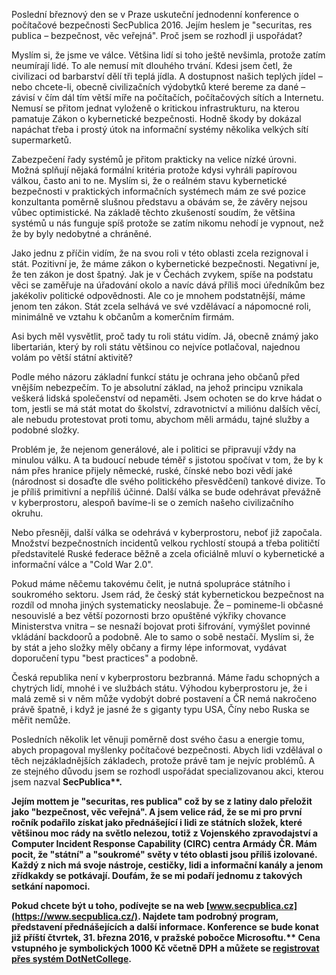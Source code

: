 <!-- dcterms:identifier = aspnetcz#5444 -->
<!-- dcterms:title = Bezpečnost – věc veřejná -->
<!-- dcterms:abstract = Poslední březnový den se v Praze uskuteční jednodenní konference o počítačové bezpečnosti SecPublica 2016. Jejím heslem je "securitas, res publica – bezpečnost, věc veřejná". Proč jsem se rozhodl ji uspořádat? -->
<!-- np9:categoryId = 2 -->
<!-- x4w:category = Bezpečnost -->
<!-- np9:authorId = 1 -->
<!-- np9:authorEmail = michal.valasek@altairis.cz -->
<!-- dcterms:creator = Michal Altair Valášek -->
<!-- dcterms:created = 2016-03-27T03:11:40.837+02:00 -->
<!-- dcterms:dateAccepted = 2016-03-27T00:00:00+01:00 -->
<!-- x4w:pictureWidth = 150 -->
<!-- x4w:pictureHeight = 150 -->
<!-- x4w:pictureUrl = /perex-pictures/20160327-bezpecnost-vec-verejna.png -->

Poslední březnový den se v Praze uskuteční jednodenní konference o počítačové bezpečnosti SecPublica 2016. Jejím heslem je "securitas, res publica – bezpečnost, věc veřejná". Proč jsem se rozhodl ji uspořádat? 

Myslím si, že jsme ve válce. Většina lidí si toho ještě nevšimla, protože zatím neumírají lidé. To ale nemusí mít dlouhého trvání. Kdesi jsem četl, že civilizaci od barbarství dělí tři teplá jídla. A dostupnost našich teplých jídel – nebo chcete-li, obecně civilizačních výdobytků které bereme za dané – závisí v čím dál tím větší míře na počítačích, počítačových sítích a Internetu. Nemusí se přitom jednat vyloženě o kritickou infrastrukturu, na kterou pamatuje Zákon o kybernetické bezpečnosti. Hodně škody by dokázal napáchat třeba i prostý útok na informační systémy několika velkých sítí supermarketů.

Zabezpečení řady systémů je přitom prakticky na velice nízké úrovni. Možná splňují nějaká formální kritéria protože kdysi vyhráli papírovou válkou, často ani to ne. Myslím si, že o reálném stavu kybernetické bezpečnosti v praktických informačních systémech mám ze své pozice konzultanta poměrně slušnou představu a obávám se, že závěry nejsou vůbec optimistické. Na základě těchto zkušeností soudím, že většina systémů u nás funguje spíš protože se zatím nikomu nehodí je vypnout, než že by byly nedobytné a chráněné.

Jako jednu z příčin vidím, že na svou roli v této oblasti zcela rezignoval i stát. Pozitivní je, že máme zákon o kybernetické bezpečnosti. Negativní je, že ten zákon je dost špatný. Jak je v Čechách zvykem, spíše na podstatu věci se zaměřuje na úřadování okolo a navíc dává příliš moci úředníkům bez jakékoliv politické odpovědnosti. Ale co je mnohem podstatnější, máme jenom ten zákon. Stát zcela selhává ve své vzdělávací a nápomocné roli, minimálně ve vztahu k občanům a komerčním firmám.

Asi bych měl vysvětlit, proč tady tu roli státu vidím. Já, obecně známý jako libertarián, který by roli státu většinou co nejvíce potlačoval, najednou volám po větší státní aktivitě?

Podle mého názoru základní funkcí státu je ochrana jeho občanů před vnějším nebezpečím. To je absolutní základ, na jehož principu vznikala veškerá lidská společenství od nepaměti. Jsem ochoten se do krve hádat o tom, jestli se má stát motat do školství, zdravotnictví a miliónu dalších věcí, ale nebudu protestovat proti tomu, abychom měli armádu, tajné služby a podobné složky.

Problém je, že nejenom generálové, ale i politici se připravují vždy na minulou válku. A ta budoucí nebude téměř s jistotou spočívat v tom, že by k nám přes hranice přijely německé, ruské, čínské nebo bozi vědí jaké (národnost si dosaďte dle svého politického přesvědčení) tankové divize. To je příliš primitivní a nepříliš účinné. Další válka se bude odehrávat převážně v kyberprostoru, alespoň bavíme-li se o zemích našeho civilizačního okruhu.

Nebo přesněji, další válka se odehrává v kyberprostoru, neboť již započala. Množství bezpečnostních incidentů velkou rychlostí stoupá a třeba političtí představitelé Ruské federace běžně a zcela oficiálně mluví o kybernetické a informační válce a "Cold War 2.0".

Pokud máme něčemu takovému čelit, je nutná spolupráce státního i soukromého sektoru. Jsem rád, že český stát kybernetickou bezpečnost na rozdíl od mnoha jiných systematicky neoslabuje. Že – pomineme-li občasné nesouvislé a bez větší pozornosti brzo opuštěné výkřiky chovance Ministerstva vnitra – se nesnaží bojovat proti šifrování, vymýšlet povinné vkládání backdoorů a podobně. Ale to samo o sobě nestačí. Myslím si, že by stát a jeho složky měly občany a firmy lépe informovat, vydávat doporučení typu "best practices" a podobně.

Česká republika není v kyberprostoru bezbranná. Máme řadu schopných a chytrých lidí, mnohé i ve službách státu. Výhodou kyberprostoru je, že i malá země si v něm může vydobýt dobré postavení a ČR nemá nakročeno právě špatně, i když je jasné že s giganty typu USA, Číny nebo Ruska se měřit nemůže.

Posledních několik let věnuji poměrně dost svého času a energie tomu, abych propagoval myšlenky počítačové bezpečnosti. Abych lidi vzdělával o těch nejzákladnějších základech, protože právě tam je nejvíc problémů. A ze stejného důvodu jsem se rozhodl uspořádat specializovanou akci, kterou jsem nazval <strong abp="342">SecPublica**.

Jejím mottem je "securitas, res publica" což by se z latiny dalo přeložit jako "bezpečnost, věc veřejná". A jsem velice rád, že se mi pro první ročník podařilo získat jako přednášející i lidi ze státních složek, které většinou moc rády na světlo nelezou, totiž z Vojenského zpravodajství a Computer Incident Response Capability (CIRC) centra Armády ČR. Mám pocit, že "státní" a "soukromé" světy v této oblasti jsou příliš izolované. Každý z nich má svoje nástroje, cestičky, lidi a informační kanály a jenom zřídkakdy se potkávají. Doufám, že se mi podaří jednomu z takových setkání napomoci.

Pokud chcete být u toho, podívejte se na web [www.secpublica.cz](https://www.secpublica.cz/). Najdete tam podrobný program, představení přednášejících a další informace. <strong abp="346">Konference se bude konat již příští čtvrtek, 31. března 2016, v pražské pobočce Microsoftu.** Cena vstupného je symbolických 1000 Kč včetně DPH a můžete se [registrovat přes systém DotNetCollege](https://www.dotnetcollege.cz/objednat-skoleni/2024).

</strong></strong>